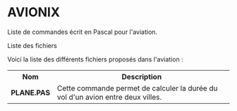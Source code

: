 # AVIONIX
Liste de commandes écrit en Pascal pour l'aviation. 

Liste des fichiers

Voici la liste des différents fichiers proposés dans l'aviation :

<table>
  <tr>
    <th>Nom</th>
    <th>Description</th>
  </tr>
  <tr>
    <td><b>PLANE.PAS</b></td>
    <td>Cette commande permet de calculer la durée du vol d'un avion entre deux villes.</td>
   </tr>
</table>

